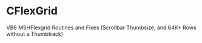CFlexGrid
=========

VB6 MSHFlexgrid Routines and Fixes (Scrollbar Thumbsize, and 64K+ Rows without a Thumbtrack)
